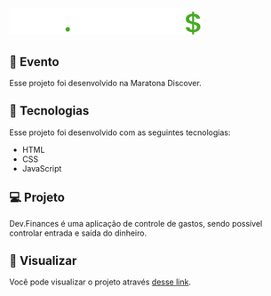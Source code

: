 # <img src="./assets/logo.svg">

## 🎫 Evento
Esse projeto foi desenvolvido na Maratona Discover.

## 🚀 Tecnologias
Esse projeto foi desenvolvido com as seguintes tecnologias:

- HTML
- CSS
- JavaScript

## 💻 Projeto
Dev.Finances é uma aplicação de controle de gastos, sendo possível controlar entrada e saída do dinheiro.

## 🔖 Visualizar
Você pode visualizar o projeto através [desse link](https://devfinances12.netlify.app/).
